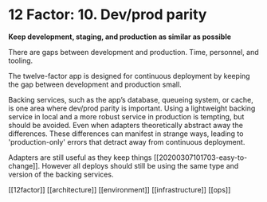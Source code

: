 # 12 Factor: 10. Dev/prod parity
**Keep development, staging, and production as similar as possible**

There are gaps between development and production. Time, personnel, and tooling.

The twelve-factor app is designed for continuous deployment by keeping the gap between development and production small.

Backing services, such as the app’s database, queueing system, or cache, is one area where dev/prod parity is important. Using a lightweight backing service in local and a more robust service in production is tempting, but should be avoided. Even when adapters theoretically abstract away the differences. These differences can manifest in strange ways, leading to 'production-only' errors that detract away from continuous deployment.

Adapters are still useful as they keep things [[20200307101703-easy-to-change]]. However all deploys should still be using the same type and version of the backing services.

[[12factor]]
[[architecture]]
[[environment]]
[[infrastructure]]
[[ops]]